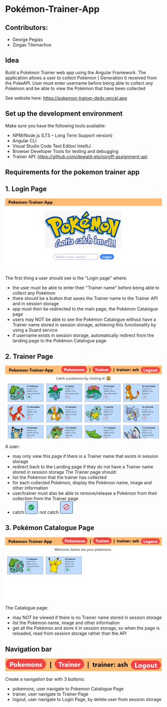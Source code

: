 # **Pokémon-Trainer-App**
## Contributors:
 - George Pegias 
 - Ziogas Tilemachos
## **Idea**
Build a Pokémon Trainer web app using the Angular Framework. 
The application allows a user to collect Pokémon ( Generation I) received from the PokeAPI.
User must enter username before being able to collect any Pokémon and be able to view the Pokémon that have been collected

See website here: https://pokemon-trainer-dedv.vercel.app

## **Set up the development environment**
Make sure you have the following tools available:
  - NPM/Node.js (LTS – Long Term Support version)
  - Angular CLI
  - Visual Studio Code Text Editor/ IntelliJ
  - Browser Developer Tools for testing and debugging
  - Trainer API: https://github.com/dewald-els/noroff-assignment-api

## **Requirements for the pokemon trainer app**

## **1. Login Page**

<img src="/pictures/loginPage.PNG">

The first thing a user should see is the "Login page" where:
 - the user must be able to enter their "Trainer name" before being able to collect any Pokémon
 - there should be a button that saves the Trainer name to the Trainer API and in session storage
 - app must then be redirected to the main page, the Pokémon Catalogue page
 - users may NOT be able to see the Pokémon Catalogue without have a Trainer name stored in session storage,  achieving this functionality by using a Guard service
 - if username exists in session storage, automatically redirect from the landing page to the Pokémon Catalogue page

## **2. Trainer Page**

<img src="/pictures/pokemonCataloguePage.PNG">

A user: 
 - may only view this page if there is a Trainer name that exists in session storage
 - redirect back to the Landing page if they do not have a Trainer name stored in session storage
The Trainer page should:
 - list the Pokémon that the trainer has collected
  - for each collected Pokémon, display the Pokémon name, image and other information
  - user/trainer must also be able to remove/release a Pokémon from their collection from the Trainer page
  - catch <img src="/pictures/catchButtonAfterCapture.PNG"> not catch <img src="/pictures/catchButtonBeforeCapture.PNG">

## **3. Pokémon Catalogue Page**

<img src="/pictures/trainerPage.PNG">

The Catalogue page: 
 - may NOT be viewed if there is no Trainer name stored in session storage 
 - list the Pokémon name, image and other information
 - get all the Pokémon and store it in session storage, so when the page is reloaded, read from session storage rather than the API 
 
 ## **Navigation bar**
 
 <img src="/pictures/navbar.PNG">
 
 Create a navigation bar with 3 buttons:
  - pokemons, user navigate to Pokemon Catalogue Page
  - trainer, user navigate to Trainer Page
  - logout, user navigate to Login Page, by delete user from session storage 
 
